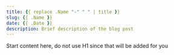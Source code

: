 ```yaml
---
title: {{ replace .Name "-" " " | title }}
slug: {{ .Name }}
date: {{ .Date }}
description: Brief description of the blog post
---
```


Start content here, do not use H1 since that will be added for you
